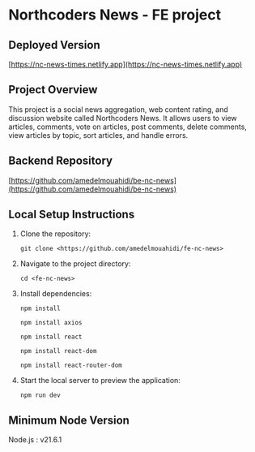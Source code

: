 # Northcoders News - FE project 

## Deployed Version
[https://nc-news-times.netlify.app](https://nc-news-times.netlify.app)

## Project Overview

This project is a social news aggregation, web content rating, and discussion website called Northcoders News. It allows users to view articles, comments, vote on articles, post comments, delete comments, view articles by topic, sort articles, and handle errors.

## Backend Repository
[https://github.com/amedelmouahidi/be-nc-news](https://github.com/amedelmouahidi/be-nc-news)

## Local Setup Instructions
1. Clone the repository:
    ```
    git clone <https://github.com/amedelmouahidi/fe-nc-news>
    ```

2. Navigate to the project directory:
    ```
    cd <fe-nc-news>
    ```

3. Install dependencies:
    ```
    npm install
    ```
    ```
    npm install axios
    ```
    ```
    npm install react
    ```
    ```
    npm install react-dom
    ```
    ```
    npm install react-router-dom
    ```

4. Start the local server to preview the application:
    ```
    npm run dev
    ```

## Minimum Node Version
Node.js : v21.6.1

